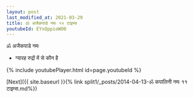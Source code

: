 ```yaml
---
layout: post
last_modified_at: 2021-03-29
title: ॐ अजैकपाडे नमः ११ टाइम्स
youtubeId: EYxQppioWO0
---
```

 
 
 ॐ अजैकपाडे नमः  
 
 -  ग्यारह रुद्रों में से कौन है 
 
  
 
  
 
 
 
 
 
 


{% include youtubePlayer.html id=page.youtubeId %}
 
[Next]({{ site.baseurl }}{% link  split1/_posts/2014-04-13-ॐ कपालिनी नमः ११ टाइम्स.md%})
 
